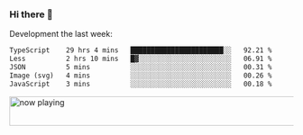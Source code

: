 ### Hi there 👋

Development the last week:
<!--START_SECTION:waka-->

```txt
TypeScript    29 hrs 4 mins   ███████████████████████░░   92.21 %
Less          2 hrs 10 mins   █▓░░░░░░░░░░░░░░░░░░░░░░░   06.91 %
JSON          5 mins          ░░░░░░░░░░░░░░░░░░░░░░░░░   00.31 %
Image (svg)   4 mins          ░░░░░░░░░░░░░░░░░░░░░░░░░   00.26 %
JavaScript    3 mins          ░░░░░░░░░░░░░░░░░░░░░░░░░   00.18 %
```

<!--END_SECTION:waka-->

<!--
**JASONPANGGO/jasonpanggo** is a ✨ _special_ ✨ repository because its `README.md` (this file) appears on your GitHub profile.

Here are some ideas to get you started:

- 🔭 I’m currently working on ...
- 🌱 I’m currently learning ...
- 👯 I’m looking to collaborate on ...
- 🤔 I’m looking for help with ...
- 💬 Ask me about ...
- 📫 How to reach me: ...
- 😄 Pronouns: ...
- ⚡ Fun fact: ...
-->

<a href="https://volt.fm/user/q8yd9e79csfr57rt" target="_blank"><img src="https://spotify-badge-egoist.vercel.app/api/now-playing" width="540" height="52" alt="now playing"></a>
